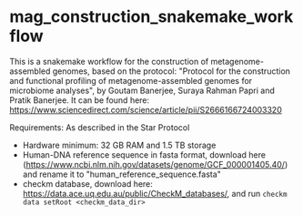 # mag_construction_snakemake_workflow
This is a snakemake workflow for the construction of metagenome-assembled genomes, based on the protocol: "Protocol for the construction and functional profiling of metagenome-assembled genomes for microbiome analyses", by Goutam Banerjee, Suraya Rahman Papri and Pratik Banerjee. It can be found here: https://www.sciencedirect.com/science/article/pii/S2666166724003320

Requirements: As described in the Star Protocol
- Hardware minimum: 32 GB RAM and 1.5 TB storage
- Human-DNA reference sequence in fasta format, download here (https://www.ncbi.nlm.nih.gov/datasets/genome/GCF_000001405.40/) and rename it to "human_reference_sequence.fasta"
- checkm database, download here: https://data.ace.uq.edu.au/public/CheckM_databases/, and run
``checkm data setRoot <checkm_data_dir> ``
